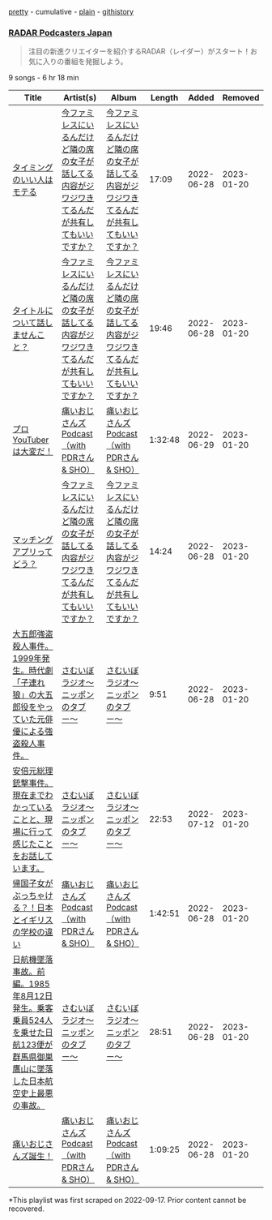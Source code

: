 [pretty](/playlists/pretty/37i9dQZF1DX7ioqEUKqxAm.md) - cumulative - [plain](/playlists/plain/37i9dQZF1DX7ioqEUKqxAm) - [githistory](https://github.githistory.xyz/mackorone/spotify-playlist-archive/blob/main/playlists/plain/37i9dQZF1DX7ioqEUKqxAm)

### [RADAR Podcasters Japan](https://open.spotify.com/playlist/37i9dQZF1DX7ioqEUKqxAm)

> 注目の新進クリエイターを紹介するRADAR（レイダー）がスタート！お気に入りの番組を発掘しよう。

9 songs - 6 hr 18 min

| Title | Artist(s) | Album | Length | Added | Removed |
|---|---|---|---|---|---|
| [ タイミングのいい人はモテる](https://open.spotify.com/episode/13NSmHSH1y1yRkcE05Gbkm) | [今ファミレスにいるんだけど隣の席の女子が話してる内容がジワジワきてるんだが共有してもいいですか？](https://open.spotify.com/show/6CJea2W5dcK9xLsjSDrUAi) | [今ファミレスにいるんだけど隣の席の女子が話してる内容がジワジワきてるんだが共有してもいいですか？](https://open.spotify.com/show/6CJea2W5dcK9xLsjSDrUAi) | 17:09 | 2022-06-28 | 2023-01-20 |
| [タイトルについて話しませんこと？](https://open.spotify.com/episode/2VO2QW4It5i6eV6mrX27YJ) | [今ファミレスにいるんだけど隣の席の女子が話してる内容がジワジワきてるんだが共有してもいいですか？](https://open.spotify.com/show/6CJea2W5dcK9xLsjSDrUAi) | [今ファミレスにいるんだけど隣の席の女子が話してる内容がジワジワきてるんだが共有してもいいですか？](https://open.spotify.com/show/6CJea2W5dcK9xLsjSDrUAi) | 19:46 | 2022-06-28 | 2023-01-20 |
| [プロYouTuberは大変だ！](https://open.spotify.com/episode/4VvlAPPHAe3RDJmXUCzBaW) | [痛いおじさんズPodcast（with PDRさん & SHO）](https://open.spotify.com/show/24JOT4LUuffRJKqjrVBkim) | [痛いおじさんズPodcast（with PDRさん & SHO）](https://open.spotify.com/show/24JOT4LUuffRJKqjrVBkim) | 1:32:48 | 2022-06-29 | 2023-01-20 |
| [マッチングアプリってどう？](https://open.spotify.com/episode/4hmi6SSAIFHDqAqMlmfCLT) | [今ファミレスにいるんだけど隣の席の女子が話してる内容がジワジワきてるんだが共有してもいいですか？](https://open.spotify.com/show/6CJea2W5dcK9xLsjSDrUAi) | [今ファミレスにいるんだけど隣の席の女子が話してる内容がジワジワきてるんだが共有してもいいですか？](https://open.spotify.com/show/6CJea2W5dcK9xLsjSDrUAi) | 14:24 | 2022-06-28 | 2023-01-20 |
| [大五郎強盗殺人事件。1999年発生。時代劇「子連れ狼」の大五郎役をやっていた元俳優による強盗殺人事件。](https://open.spotify.com/episode/2vFygLXg8AU98HlHOOwbkk) | [さむいぼラジオ〜ニッポンのタブー〜](https://open.spotify.com/show/1LClGyWoHM39AW1CEqeLHT) | [さむいぼラジオ〜ニッポンのタブー〜](https://open.spotify.com/show/1LClGyWoHM39AW1CEqeLHT) | 9:51 | 2022-06-28 | 2023-01-20 |
| [安倍元総理銃撃事件。現在までわかっていることと、現場に行って感じたことをお話しています。](https://open.spotify.com/episode/4A3JXe6lOpXYQRB4wwpaAG) | [さむいぼラジオ〜ニッポンのタブー〜](https://open.spotify.com/show/1LClGyWoHM39AW1CEqeLHT) | [さむいぼラジオ〜ニッポンのタブー〜](https://open.spotify.com/show/1LClGyWoHM39AW1CEqeLHT) | 22:53 | 2022-07-12 | 2023-01-20 |
| [帰国子女がぶっちゃける？！日本とイギリスの学校の違い](https://open.spotify.com/episode/0qIcdumBTAs8b6jQbkq2fD) | [痛いおじさんズPodcast（with PDRさん & SHO）](https://open.spotify.com/show/24JOT4LUuffRJKqjrVBkim) | [痛いおじさんズPodcast（with PDRさん & SHO）](https://open.spotify.com/show/24JOT4LUuffRJKqjrVBkim) | 1:42:51 | 2022-06-28 | 2023-01-20 |
| [日航機墜落事故。前編。1985年8月12日発生。乗客乗員524人を乗せた日航123便が群馬県御巣鷹山に墜落した日本航空史上最悪の事故。](https://open.spotify.com/episode/2pbhRRKzGyw8Gv05gSY8dE) | [さむいぼラジオ〜ニッポンのタブー〜](https://open.spotify.com/show/1LClGyWoHM39AW1CEqeLHT) | [さむいぼラジオ〜ニッポンのタブー〜](https://open.spotify.com/show/1LClGyWoHM39AW1CEqeLHT) | 28:51 | 2022-06-28 | 2023-01-20 |
| [痛いおじさんズ誕生！](https://open.spotify.com/episode/5e9QAhlbweqhVRVLI89BOp) | [痛いおじさんズPodcast（with PDRさん & SHO）](https://open.spotify.com/show/24JOT4LUuffRJKqjrVBkim) | [痛いおじさんズPodcast（with PDRさん & SHO）](https://open.spotify.com/show/24JOT4LUuffRJKqjrVBkim) | 1:09:25 | 2022-06-28 | 2023-01-20 |

\*This playlist was first scraped on 2022-09-17. Prior content cannot be recovered.
